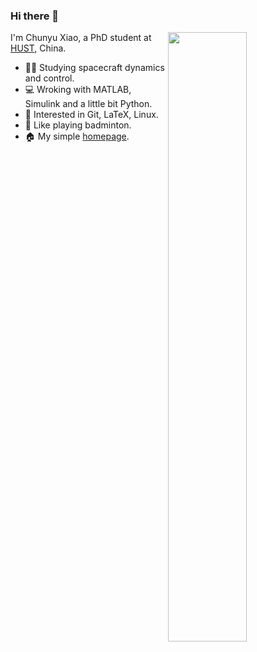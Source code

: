 ### Hi there 👋

<!--
**iChunyu/iChunyu** is a ✨ _special_ ✨ repository because its `README.md` (this file) appears on your GitHub profile.

Here are some ideas to get you started:

- 🔭 I’m currently working on ...
- 🌱 I’m currently learning ...
- 👯 I’m looking to collaborate on ...
- 🤔 I’m looking for help with ...
- 💬 Ask me about ...
- 📫 How to reach me: ...
- 😄 Pronouns: ...
- ⚡ Fun fact: ...
-->

[<img align="right" width="50%" src="https://github-readme-stats.vercel.app/api?username=iChunyu&theme=vue&show_icons=true&include_all_commits=true">](https://metrics.lecoq.io/iChunyu?template=classic)

I'm Chunyu Xiao, a PhD student at [HUST](https://www.hust.edu.cn/), China.

- :man_student: Studying spacecraft dynamics and control.
- :computer: Wroking with MATLAB, Simulink and a little bit Python.
- :zany_face: Interested in Git, LaTeX, Linux.
- :badminton: Like playing badminton.
- :house: My simple [homepage](https://ichunyu.github.io/).
